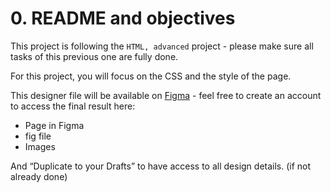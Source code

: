 # 0. README and objectives

This project is following the `HTML, advanced` project - please make sure all tasks of this previous one are fully done.

For this project, you will focus on the CSS and the style of the page.

This designer file will be available on [Figma](<https://www.figma.com/files/recents-and-sharing?fuid=1258486502774290861>) - feel free to create an account to access the final result here:

- Page in Figma
- fig file
- Images

And “Duplicate to your Drafts” to have access to all design details. (if not already done)
